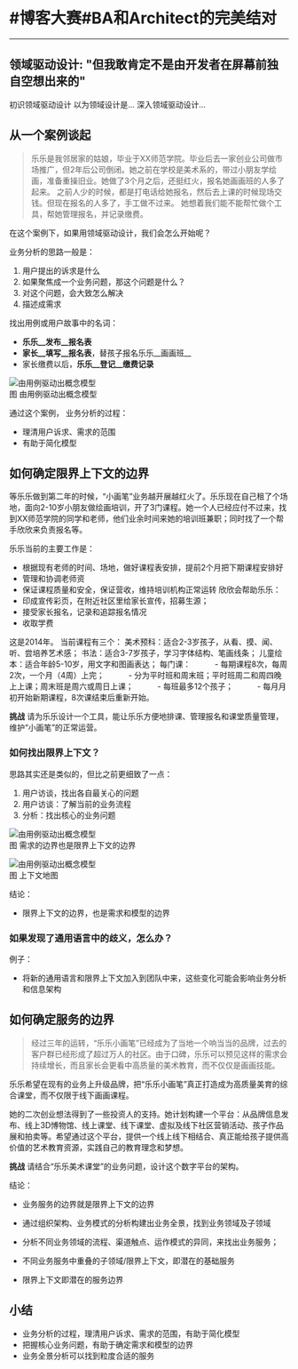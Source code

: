 #  #博客大赛#BA和Architect的完美结对
---
 
## 领域驱动设计: "但我敢肯定不是由开发者在屏幕前独自空想出来的" 


初识领域驱动设计
以为领域设计是...
深入领域驱动设计...



## 从一个案例谈起
 
> 乐乐是我邻居家的姑娘，毕业于XX师范学院。毕业后去一家创业公司做市场推广，但2年后公司倒闭。她之前在学校是美术系的，带过小朋友学绘画，准备重操旧业。她做了3个月之后，还挺红火，报名她画画班的人多了起来。
之前人少的时候，都是打电话给她报名，然后去上课的时候现场交钱。但现在报名的人多了，手工做不过来。
她想着我们能不能帮忙做个工具，帮她管理报名，并记录缴费。
>

在这个案例下，如果用领域驱动设计，我们会怎么开始呢？

业务分析的思路一般是：

1. 用户提出的诉求是什么
2. 如果聚焦成一个业务问题，那这个问题是什么？
3. 对这个问题，会大致怎么解决
4. 描述成需求

找出用例或用户故事中的名词：
>
* __乐乐__发布__报名表__
* __家长__填写__报名表__，替孩子报名乐乐__画画班__
* 家长缴费以后，__乐乐__登记__缴费记录__
>

![由用例驱动出概念模型](./1.jpg "概念模型")  
图 由用例驱动出概念模型


通过这个案例， 业务分析的过程：

* 理清用户诉求、需求的范围
* 有助于简化模型

##  如何确定限界上下文的边界
>
等乐乐做到第二年的时候，“小画笔”业务越开展越红火了。乐乐现在自己租了个场地，面向2-10岁小朋友做绘画培训，开了3门课程。她一个人已经应付不过来，找到XX师范学院的同学和老师，他们业余时间来她的培训班兼职；同时找了一个帮手欣欣来负责报名等。 

乐乐当前的主要工作是： 
* 根据现有老师的时间、场地，做好课程表安排，提前2个月把下期课程安排好 
* 管理和协调老师资 
* 保证课程质量和安全，保证营收，维持培训机构正常运转
欣欣会帮助乐乐： 
* 印成宣传彩页，在附近社区里给家长宣传，招募生源； 
* 接受家长报名，记录和追踪报名情况 
* 收取学费

这是2014年。
当前课程有三个： 
美术预科：适合2-3岁孩子，从看、摸、闻、听、尝培养艺术感； 
书法：适合3-7岁孩子，学习字体结构、笔画线条； 
儿童绘本：适合年龄5-10岁，用文字和图画表达；
每门课： 
          - 每期课程8次，每周2次，一个月（4周）上完； 
          - 分为平时班和周末班；平时班周二和周四晚上上课；周末班是周六或周日上课； 
          - 每班最多12个孩子； 
          - 每月月初开始新期课程，8次课结束后重新开始。 

__挑战__
请为乐乐设计一个工具，能让乐乐方便地排课、管理报名和课堂质量管理，维护“小画笔”的正常运营。
> 


###  如何找出限界上下文？

思路其实还是类似的，但比之前更细致了一点：

1. 用户访谈，找出各自最关心的问题
2. 用户访谈：了解当前的业务流程
3. 分析：找出核心的业务问题

![由用例驱动出概念模型](./1.jpg "概念模型")  
图 需求的边界也是限界上下文的边界

![由用例驱动出概念模型](./1.jpg "概念模型")  
图 上下文地图

结论：

* 限界上下文的边界，也是需求和模型的边界


### 如果发现了通用语言中的歧义，怎么办？

例子：
>

>

* 将新的通用语言和限界上下文加入到团队中来，这些变化可能会影响业务分析和信息架构


##  如何确定服务的边界

> 经过三年的运转，“乐乐小画笔”已经成为了当地一个响当当的品牌，过去的客户群已经形成了超过万人的社区。由于口碑，乐乐可以预见这样的需求会持续增长，而且家长会更看中高质量的美术教育，而不仅仅是画画技能。

乐乐希望在现有的业务上升级品牌，把“乐乐小画笔”真正打造成为高质量美育的综合课堂，而不仅限于线下画画课程。

她的二次创业想法得到了一些投资人的支持。她计划构建一个平台：从品牌信息发布、线上3D博物馆、线上课堂、线下课堂、虚拟及线下社区营销活动、孩子作品展和拍卖等。希望通过这个平台，提供一个线上线下相结合、真正能给孩子提供高价值的艺术教育资源，实践自己的教育理念和梦想。 

__挑战__
请结合“乐乐美术课堂”的业务问题，设计这个数字平台的架构。 

> 

结论：

* 业务服务的边界就是限界上下文的边界

* 通过组织架构、业务模式的分析构建出业务全景，找到业务领域及子领域
* 分析不同业务领域的流程、渠道触点、运作模式的异同，来找出业务服务；
* 不同业务服务中重叠的子领域/限界上下文，即潜在的基础服务
* 限界上下文即潜在的服务边界


## 小结

* 业务分析的过程，理清用户诉求、需求的范围，有助于简化模型
* 把握核心业务问题，有助于确定需求和模型的边界
* 业务全景分析可以找到粒度合适的服务






